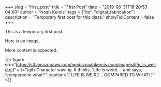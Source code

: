 +++
slug = "first_post"
title = "First Post"
date = "2019-08-31T18:20:53-04:00"
author = "Noah Kernis"
tags = ["itp", "digital_fabrication"]
description = "Temporary first post for this class."
showFullContent = false
+++

This is a temporary first post. 

Here is an image. 

More content is expected.

{{< figure src="https://s3.amazonaws.com/media.noahkernis.com/images/life_is_weird.gif" alt="(gif) Character waving. It thinks, 'Life is weird...' and says, 'compared to what!'." caption="[ LIFE IS WEIRD... COMPARED TO WHAT! ]" >}}